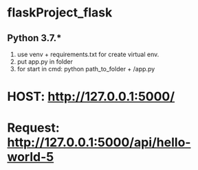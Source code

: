 # flaskProject_flask

## Python 3.7.*

1. use venv + requirements.txt for create virtual env.
2. put app.py in folder
3. for start in cmd: python path_to_folder + /app.py
# HOST: http://127.0.0.1:5000/
# Request: http://127.0.0.1:5000/api/hello-world-5

